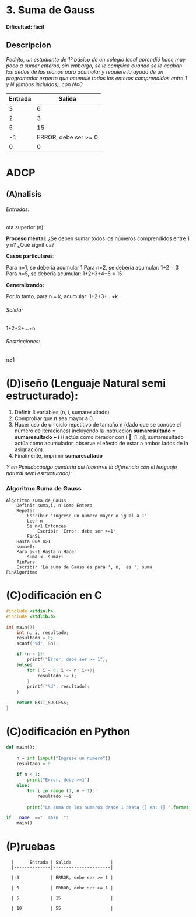 # 3. Suma de Gauss 

#### Dificultad: fácil

## Descripcion
*Pedrito, un estudiante de 1º básico de un colegio local aprendió hace muy poco a sumar enteros, sin embargo, se le complica cuando se le acaban los dedos de las manos para acumular y requiere la ayuda de un programador experto que acumule todos los enteros comprendidos entre 1 y N (ambos incluidos), con N≥0.* 

| Entrada | Salida              |
|---------|---------------------|
| 3       | 6                   |
| 2       | 3                   |
| 5       | 15                  |
| -1      | ERROR, debe ser >= 0 |
| 0       | 0                   |

# ADCP

## (A)nalisis

###### Entradas:   
ota superior (n)

**Proceso mental:** 
¿Se deben sumar todos los números comprendidos entre 1 y n? ¿Qué significa?:

**Casos particulares:**

Para n=1, se debería acumular 1
Para n=2, se debería acumular: 1+2 = 3
Para n=5, se debería acumular: 1+2+3+4+5 = 15

**Generalizando:**

Por lo tanto, para n = k, acumular: 1+2+3+...+k  

###### Salida: 
1+2+3+…+n

###### Restricciones: 
n≥1

# (D)iseño (Lenguaje Natural semi estructurado):

1.	Definir 3 variables (n, i, sumaresultado)
2.	Comprobar que **n** sea mayor a 0.
3.	Hacer uso de un ciclo repetitivo de  tamaño n (dado que se conoce el número de iteraciones) incluyendo la instrucción **sumaresultado = sumaresultado + i** (i actúa como iterador con i  [1..n]; sumaresultado actúa como acumulador, observe el efecto de estar a ambos lados de la asignación).
4.	Finalmente, imprimir **sumaresultado**
    
*Y en Pseudocódigo quedaría así (observe la diferencia con el lenguaje natural semi estructurado):*

### Algoritmo Suma de Gauss
```pseint
Algoritmo suma_de_Gauss
	Definir suma,i, n Como Entero
	Repetir
		Escribir 'Ingrese un número mayor o igual a 1'
		Leer n
		Si n<1 Entonces
			Escribir 'Error, debe ser >=1'
		FinSi
	Hasta Que n>1
	suma=0;
	Para i<-1 Hasta n Hacer
		suma <- suma+i
	FinPara
	Escribir 'La suma de Gauss es para ', n,' es ', suma
FinAlgoritmo
```

# (C)odificación en C
```c
#include <stdio.h>
#include <stdlib.h>

int main(){
    int n, i, resultado;
    resultado = 0;
    scanf("%d", &n);

    if (n < 1){
        printf("Error, debe ser >= 1");
    }else{
        for ( i = 0; i <= n; i++){
            resultado += i;
        }
        printf("%d", resultado);
    }

    return EXIT_SUCCESS;
}
```
# (C)odificación en Python
```py
def main():
    
    n = int (input("Ingrese un numero"))
    resultado = 0
    
    if n < 1:
        print("Error, debe >=1")
    else:
        for i in range (1, n + 1):
            resultado +=i
            
        print("La suma de los numeros desde 1 hasta {} en: {} ".format(n, resultado))

if __name__=="__main__":
    main()
```
# (P)ruebas


      |      Entrada | Salida               |
      |--------------|----------------------|
      
      |-3            | ERROR, debe ser >= 1 |
      
      | 0            | ERROR, debe ser >= 1 |
      
      | 5            | 15                   |
      
      | 10           | 55                   |

